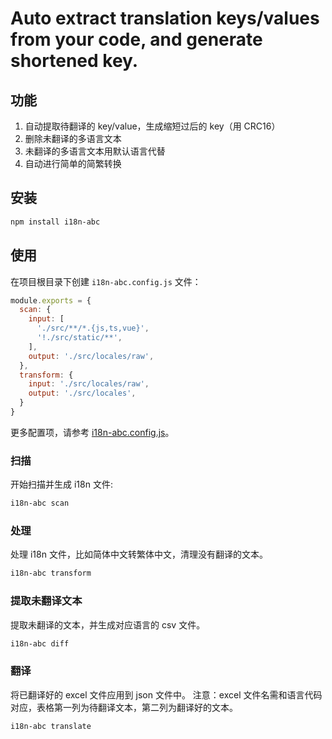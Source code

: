 # Auto extract translation keys/values from your code, and generate shortened key.

## 功能
1. 自动提取待翻译的 key/value，生成缩短过后的 key（用 CRC16）
2. 删除未翻译的多语言文本
3. 未翻译的多语言文本用默认语言代替
4. 自动进行简单的简繁转换

## 安装
```bash
npm install i18n-abc
```

## 使用
在项目根目录下创建 `i18n-abc.config.js` 文件：

```js
module.exports = {
  scan: {
    input: [
      './src/**/*.{js,ts,vue}',
      '!./src/static/**',
    ],
    output: './src/locales/raw',
  },
  transform: {
    input: './src/locales/raw',
    output: './src/locales',
  }
}
```

更多配置项，请参考 [i18n-abc.config.js](/i18n-abc.config.js)。

### 扫描
开始扫描并生成 i18n 文件:

```bash
i18n-abc scan
```

### 处理
处理 i18n 文件，比如简体中文转繁体中文，清理没有翻译的文本。

```bash
i18n-abc transform
```

### 提取未翻译文本
提取未翻译的文本，并生成对应语言的 csv 文件。

```bash
i18n-abc diff
```

### 翻译
将已翻译好的 excel 文件应用到 json 文件中。
注意：excel 文件名需和语言代码对应，表格第一列为待翻译文本，第二列为翻译好的文本。

```shell script
i18n-abc translate
```
